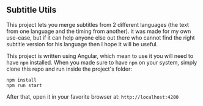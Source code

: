 ## Subtitle Utils

This project lets you merge subtitles from 2 different languages
(the text from one language and the timing from another). it was made for my own use-case, but if it can help anyone else out there who
cannot find the right subtitle version for his language then I hope it will be useful.

This project is written using Angular, which mean to use it you will need to have ```npm``` installed. When you made sure to have ```npm```
on your system, simply clone this repo and run inside the project's folder:

```
npm install
npm run start
```

After that, open it in your favorite browser at:
```http://localhost:4200```
